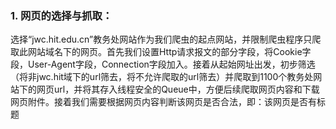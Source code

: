 ### 1. 网页的选择与抓取：
选择“jwc.hit.edu.cn”教务处网站作为我们爬虫的起点网站，并限制爬虫程序只爬取此网站域名下的网页。首先我们设置Http请求报文的部分字段，将Cookie字段，User-Agent字段，Connection字段加入。接着从起始网址出发，初步筛选（将非jwc.hit域下的url筛去，将不允许爬取的url筛去）并爬取到1100个教务处网站下的网页url，并将其存入线程安全的Queue中，方便后续爬取网页内容和下载网页附件。接着我们需要根据网页内容判断该网页是否合法，即：该网页是否有标题<title>，是否有正文<div class = “wp_articlecontent”>，并检查是否有附件，附件是否能够正常下载。

### 2. 附件的下载：
首先我们需要识别附件，可以通过F12查看教务处网站附件的基本格式，均为jwc.hit.edu.cn/_upload/…/xxx.doc(xlxs, doc, txt, etc.)。所以我们只需要找到结尾是xlxs, doc, docx, txt等且包含‘_upload’的url即可。利用BeautifulSoup抓取网页上所有的<a>标签的href属性值（即url），接着用正则表达式筛选附件url即可。
	
### 3. 多线程抓取页面内容和下载：
利用threading库中的Thread, Lock类实现了多线程抓取网页和下载附件。继承Thread类并重写run函数实现Mythread类。run()函数中利用死循环（while True）实现了不同线程不断抓取不同url的过程，需要注意的是，在访问全局变量或记录全局变量时需要使用Lock.acquire()函数获取锁并阻塞进程，防止全局变量访问值错误。在访问完全局变量后要及时释放锁Lock.release()。合理利用锁我们能够为每个下载下来的附件创建对应json文件行数的目录，方便我们检查爬取的文件是否正确，json文件写入是否正确。页面内容的抓取根据F12查看的网页HTML源码找到对应标签即可。需要注意的是对于某些列表网页或网址导航主页，其正文部分的属性为<span class = “news_list”>，利用bs4抓取对应属性下的text即可。多线程使程序抓取网页速度明显变快。
	
### 4. 礼貌规则：
利用urllib的robotparser模块访问每个网站的../robot.txt目录并根据爬虫协议解读（本人爬虫名为HIT_IR_CRAW_ROBOT）本爬虫能够爬取哪些网页。同时设置爬取时间间隔，craw_tlimit，在重写的run函数中，每爬取一次网页则sleep一段时间后再次爬取。
	
### 5. 分词和去停用词处理：
利用本校的LTP模块实现了对标题和正文的分词处理，并根据停用词表删去了部分词。同时完成了一些文本错误的清除，分词结果中的非法空格的删除等工作。
	
### 6. 错误的处理：
无论是访问网页超时，下载附件失败，还是网页无标题无正文的情况，程序都做了对应的错误处理和错误提示输出，方便后续调试。
